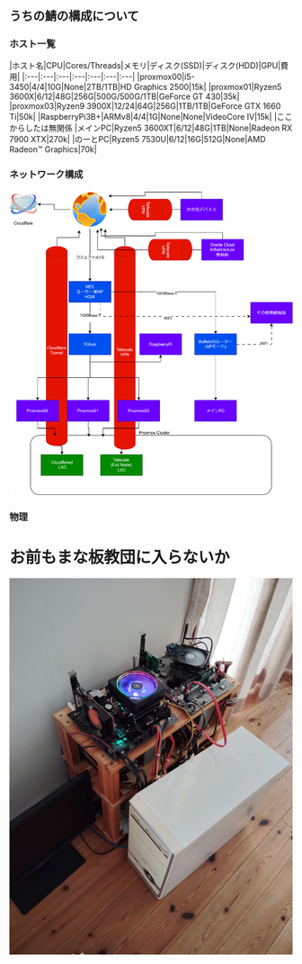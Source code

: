 ## うちの鯖の構成について

### ホスト一覧

|ホスト名|CPU|Cores/Threads|メモリ|ディスク(SSD)|ディスク(HDD)|GPU|費用|
|:---|:---|:---|:---|:---|:---|:---|
|proxmox00|i5-3450|4/4|10G|None|2TB/1TB|HD Graphics 2500|15k|
|proxmox01|Ryzen5 3600X|6/12|48G|256G|500G/500G/1TB|GeForce GT 430|35k|
|proxmox03|Ryzen9 3900X|12/24|64G|256G|1TB/1TB|GeForce GTX 1660 Ti|50k|
|RaspberryPi3B+|ARMv8|4/4|1G|None|None|VideoCore IV|15k|
|ここからしたは無関係
|メインPC|Ryzen5 3600XT|6/12|48G|1TB|None|Radeon RX 7900 XTX|270k|
|のーとPC|Ryzen5 7530U|6/12|16G|512G|None|AMD Radeon™ Graphics|70k|

### ネットワーク構成

<img src="Untitled Diagram.drawio.svg">

### 物理

# お前もまな板教団に入らないか
<img src="IMG_20250330_170209.jpg">
